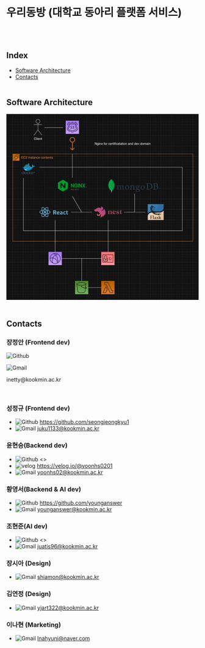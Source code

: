 # 우리동방 (대학교 동아리 플랫폼 서비스)

<br/>
<br/>

## Index

- [Software Architecture](#software-architecture)
- [Contacts](#contacts)
  <br/>
  <br/>

## Software Architecture

![Software Architecture](./assets/Software%20Architecture.png)
<br/>
<br/>

## Contacts

### 장정안 (Frontend dev)

<div style="margin: 0; padding:0;">
	<div style="margin: 0; padding:0;">
		<img src="https://img.shields.io/badge/GitHub-100000?style=for-the-badge&logo=github&logoColor=white" alt="Github" />
		<p><p/>
	<div/>
	<div style="margin: 0; padding:0;">
		<img src="https://img.shields.io/badge/Gmail-D14836?style=for-the-badge&logo=gmail&logoColor=white" alt="Gmail" />
		<p>inetty@kookmin.ac.kr<p/>
	<div/>
<div/>
<br/>

### 성정규 (Frontend dev)

- ![Github](https://img.shields.io/badge/GitHub-100000?style=for-the-badge&logo=github&logoColor=white) <https://github.com/seongjeongkyu1>
- ![Gmail](https://img.shields.io/badge/Gmail-D14836?style=for-the-badge&logo=gmail&logoColor=white) juku1133@kookmin.ac.kr
  <br/>

### 윤현승(Backend dev)

- ![Github](https://img.shields.io/badge/GitHub-100000?style=for-the-badge&logo=github&logoColor=white) <>
- ![velog]("https://img.shields.io/badge/Velog-20C997?style=flat-square&logo=velog&logoColor=white") <https://velog.io/@yoonhs0201>
- ![Gmail](https://img.shields.io/badge/Gmail-D14836?style=for-the-badge&logo=gmail&logoColor=white) yoonhs02@kookmin.ac.kr
  <br/>

### 황영서(Backend & AI dev)

- ![Github](https://img.shields.io/badge/GitHub-100000?style=for-the-badge&logo=github&logoColor=white) <https://github.com/younganswer>
- ![Gmail](https://img.shields.io/badge/Gmail-D14836?style=for-the-badge&logo=gmail&logoColor=white) younganswer@kookmin.ac.kr
  <br/>

### 조현준(AI dev)

- ![Github](https://img.shields.io/badge/GitHub-100000?style=for-the-badge&logo=github&logoColor=white) <>
- ![Gmail](https://img.shields.io/badge/Gmail-D14836?style=for-the-badge&logo=gmail&logoColor=white) juatis96@kookmin.ac.kr
  <br/>

### 장시아 (Design)

- ![Gmail](https://img.shields.io/badge/Gmail-D14836?style=for-the-badge&logo=gmail&logoColor=white) shiamon@kookmin.ac.kr
  <br/>

### 김연정 (Design)

- ![Gmail](https://img.shields.io/badge/Gmail-D14836?style=for-the-badge&logo=gmail&logoColor=white) yjart322@kookmin.ac.kr
  <br/>

### 이나현 (Marketing)

- ![Gmail](https://img.shields.io/badge/Gmail-D14836?style=for-the-badge&logo=gmail&logoColor=white) lnahyuni@naver.com
